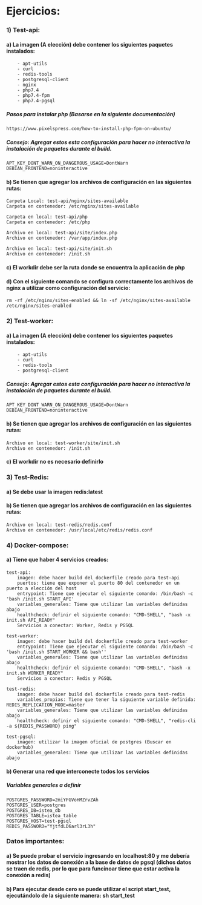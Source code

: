 # Ejercicios:

### 1) Test-api:

#### a) La imagen (A elección) debe contener los siguientes paquetes instalados:

~~~
    - apt-utils
    - curl
    - redis-tools
    - postgresql-client
    - nginx
    - php7.4
    - php7.4-fpm
    - php7.4-pgsql
~~~

##### Pasos para instalar php (Basarse en la siguiente documentación)
```https://www.pixelspress.com/how-to-install-php-fpm-on-ubuntu/```

##### Consejo: Agregar estos esta configuración para hacer no interactiva la instalación de paquetes durante el build.
```APT_KEY_DONT_WARN_ON_DANGEROUS_USAGE=DontWarn```
```DEBIAN_FRONTEND=noninteractive```

#### b) Se tienen que agregar los archivos de configuración en las siguientes rutas:

~~~
Carpeta Local: test-api/nginx/sites-available
Carpeta en contenedor: /etc/nginx/sites-available
~~~
~~~
Carpeta en local: test-api/php
Carpeta en contenedor: /etc/php
~~~
~~~
Archivo en local: test-api/site/index.php
Archivo en contenedor: /var/app/index.php
~~~
~~~
Archivo en local: test-api/site/init.sh
Archivo en contenedor: /init.sh
~~~

#### c) El workdir debe ser la ruta donde se encuentra la aplicación de php

#### d) Con el siguiente comando se configura correctamente los archivos de nginx a utilizar como configuración del servicio:
```rm -rf /etc/nginx/sites-enabled && ln -sf /etc/nginx/sites-available /etc/nginx/sites-enabled```

### 2) Test-worker:

#### a) La imagen (A elección) debe contener los siguientes paquetes instalados:

~~~
    - apt-utils
    - curl
    - redis-tools
    - postgresql-client
~~~

##### Consejo: Agregar estos esta configuración para hacer no interactiva la instalación de paquetes durante el build.
```APT_KEY_DONT_WARN_ON_DANGEROUS_USAGE=DontWarn```
```DEBIAN_FRONTEND=noninteractive```

#### b) Se tienen que agregar los archivos de configuración en las siguientes rutas:
~~~
Archivo en local: test-worker/site/init.sh
Archivo en contenedor: /init.sh
~~~
#### c) El workdir no es necesario definirlo

### 3) Test-Redis:

#### a) Se debe usar la imagen redis:latest

#### b) Se tienen que agregar los archivos de configuración en las siguientes rutas:
~~~
Archivo en local: test-redis/redis.conf
Archivo en contenedor: /usr/local/etc/redis/redis.conf
~~~
### 4) Docker-compose:

#### a) Tiene que haber 4 servicios creados:

~~~
test-api: 
    imagen: debe hacer build del dockerfile creado para test-api
    puertos: tiene que exponer el puerto 80 del contenedor en un puerto a elección del host
    entrypoint: Tiene que ejecutar el siguiente comando: /bin/bash -c 'bash /init.sh START_API'
    variables_generales: Tiene que utilizar las variables definidas abajo
    healthcheck: definir el siguiente comando: "CMD-SHELL", "bash -x init.sh API_READY"
    Servicios a conectar: Worker, Redis y PGSQL
~~~
~~~
test-worker: 
    imagen: debe hacer build del dockerfile creado para test-worker
    entrypoint: Tiene que ejecutar el siguiente comando: /bin/bash -c 'bash /init.sh START_WORKER && bash''
    variables_generales: Tiene que utilizar las variables definidas abajo
    healthcheck: definir el siguiente comando: "CMD-SHELL", "bash -x init.sh WORKER_READY"
    Servicios a conectar: Redis y PGSQL
~~~
~~~    
test-redis: 
    imagen: debe hacer build del dockerfile creado para test-redis
    variables_propias: Tiene que tener la siguiente variable definida: REDIS_REPLICATION_MODE=master
    variables_generales: Tiene que utilizar las variables definidas abajo
    healthcheck: definir el siguiente comando: "CMD-SHELL", "redis-cli -a ${REDIS_PASSWORD} ping"
~~~
~~~    
test-pgsql: 
    imagen: utilizar la imagen oficial de postgres (Buscar en dockerhub)
    variables_generales: Tiene que utilizar las variables definidas abajo
~~~

#### b) Generar una red que interconecte todos los servicios

##### Variables generales a definir
~~~
POSTGRES_PASSWORD=2miYFGVoHMZrvZAh
POSTGRES_USER=postgres
POSTGRES_DB=istea_db
POSTGRES_TABLE=istea_table
POSTGRES_HOST=test-pgsql
REDIS_PASSWORD="YjtfdLD6arl3rL3h"
~~~

### Datos importantes:

#### a) Se puede probar el servicio ingresando en localhost:80 y me debería mostrar los datos de conexión a la base de datos de pgsql (dichos datos se traen de redis, por lo que para funcinoar tiene que estar activa la conexión a redis)

#### b) Para ejecutar desde cero se puede utilizar el script start_test, ejecutándolo de la siguiente manera: sh start_test